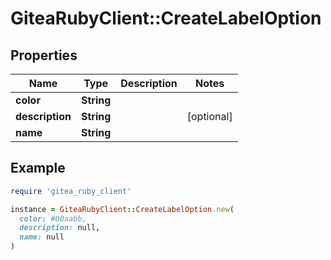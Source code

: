 # GiteaRubyClient::CreateLabelOption

## Properties

| Name | Type | Description | Notes |
| ---- | ---- | ----------- | ----- |
| **color** | **String** |  |  |
| **description** | **String** |  | [optional] |
| **name** | **String** |  |  |

## Example

```ruby
require 'gitea_ruby_client'

instance = GiteaRubyClient::CreateLabelOption.new(
  color: #00aabb,
  description: null,
  name: null
)
```

